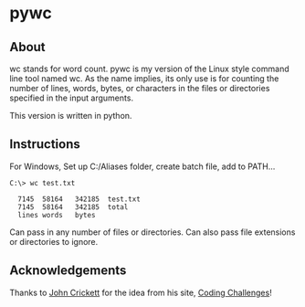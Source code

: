 # pywc

## About
wc stands for word count. pywc is my version of the Linux style command line tool named wc. As the name implies, its only use is for counting the number of lines, words, bytes, or characters in the files or directories specified in the input arguments. 

This version is written in python. 

## Instructions
For Windows, Set up C:/Aliases folder, create batch file, add to PATH...

```console
C:\> wc test.txt

  7145  58164   342185  test.txt
  7145  58164   342185  total
  lines words   bytes
```

Can pass in any number of files or directories. Can also pass file extensions or directories to ignore. 

## Acknowledgements
Thanks to [John Crickett](https://github.com/JohnCrickett) for the idea from his site, [Coding Challenges](https://codingchallenges.fyi/challenges/challenge-wc)! 